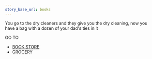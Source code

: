 ```yaml
---
story_base_url: books
---
```


You go to the dry cleaners and they give you the dry cleaning, now you have a bag with a dozen of your dad's ties in it

GO TO
* [BOOK STORE](2)
* [GROCERY](4)
